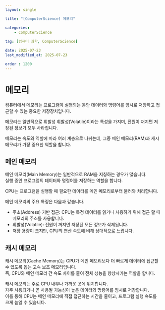 ```yaml
---
layout: single

title: "[ComputerScience] 메모리"

categories:
    - ComputerScience
    
tag: [컴퓨터 과학, ComputerScience]

date: 2025-07-23
last_modified_at: 2025-07-23

order : 1200
---
```


# 메모리

컴퓨터에서 메모리는 프로그램이 실행되는 동안 데이터와 명령어를 임시로 저장하고 접근할 수 있는 중요한 저장장치입니다.

메모리는 일반적으로 휘발성 휘발성(Volatile)이라는 특성을 가지며, 전원이 꺼지면 저장된 정보가 모두 사라집니다.

메모리는 속도와 역할에 따라 여러 계층으로 나뉘는데, 그중 메인 메모리(RAM)과 캐시 메모리가 가장 중요한 역할을 합니다.

## 메인 메모리

메인 메모리(Main Memory)는 일반적으로 RAM을 지칭하는 경우가 많습니다.  
실행 중인 프로그램의 데이터와 명령어를 저장하는 역할을 합니다.

CPU는 프로그램을 실행할 때 필요한 데이터를 메인 메모리로부터 불러와 처리합니다.

메인 메모리의 주요 특징은 다음과 같습니다.

- 주소(Address) 기반 접근: CPU는 특정 데이터를 읽거나 사용하기 위해 접근 할 때 메모리의 주소를 사용합니다.
- 휘발성(Volatile): 전원이 꺼지면 저장된 모든 정보가 삭제됩니다.
- 저장 용량이 크지만, CPU의 연산 속도에 비해 상대적으로 느립니다.

## 캐시 메모리

캐시 메모리(Cache Memory)는 CPU가 메인 메모리보다 더 빠르게 데이터에 접근할 수 있도록 돕는 고속 보조 메모리입니다.  
즉, CPU와 메인 메모리 간 속도 차이를 줄여 전체 성능을 향상시키는 역할을 합니다.

캐시 메모리는 주로 CPU 내부나 가까운 곳에 위치합니다.  
자주 사용되거나 곧 사용될 가능성이 높은 데이터와 명령어를 임시로 저장합니다.  
이를 통해 CPU는 메인 메모리에 직접 접근하는 시간을 줄이고, 프로그램 실행 속도를 크게 높일 수 있습니다.